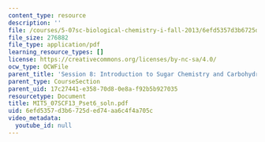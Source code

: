 ```yaml
---
content_type: resource
description: ''
file: /courses/5-07sc-biological-chemistry-i-fall-2013/6efd5357d3b6725ded74aa6c4f4a705c_MIT5_07SCF13_Pset6_soln.pdf
file_size: 276882
file_type: application/pdf
learning_resource_types: []
license: https://creativecommons.org/licenses/by-nc-sa/4.0/
ocw_type: OCWFile
parent_title: 'Session 8: Introduction to Sugar Chemistry and Carbohydrate Catabolism'
parent_type: CourseSection
parent_uid: 17c27441-e358-70d8-0e8a-f92b5b927035
resourcetype: Document
title: MIT5_07SCF13_Pset6_soln.pdf
uid: 6efd5357-d3b6-725d-ed74-aa6c4f4a705c
video_metadata:
  youtube_id: null
---
```

